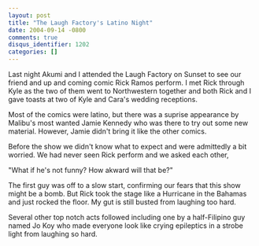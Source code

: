 ```yaml
---
layout: post
title: "The Laugh Factory's Latino Night"
date: 2004-09-14 -0800
comments: true
disqus_identifier: 1202
categories: []
---
```

Last night Akumi and I attended the Laugh Factory on Sunset to see our
friend and up and coming comic Rick Ramos perform. I met Rick through
Kyle as the two of them went to Northwestern together and both Rick and
I gave toasts at two of Kyle and Cara's wedding receptions.

Most of the comics were latino, but there was a suprise appearance by
Malibu's most wanted Jamie Kennedy who was there to try out some new
material. However, Jamie didn't bring it like the other comics.

Before the show we didn't know what to expect and were admittedly a bit
worried. We had never seen Rick perform and we asked each other,

"What if he's not funny? How akward will that be?"

The first guy was off to a slow start, confirming our fears that this
show might be a bomb. But Rick took the stage like a Hurricane in the
Bahamas and just rocked the floor. My gut is still busted from laughing
too hard.

Several other top notch acts followed including one by a half-Filipino
guy named Jo Koy who made everyone look like crying epileptics in a
strobe light from laughing so hard.

